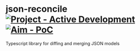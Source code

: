 # json-reconcile [![Project - Active Development](https://img.shields.io/badge/Project-Active-2ea44f)](https://github.com/eclipsesource/.github/blob/main/repository-classification.md) [![Aim - PoC](https://img.shields.io/badge/Aim-PoC-a45b2e)](https://github.com/eclipsesource/.github/blob/main/repository-classification.md)
Typescript library for diffing and merging JSON models
